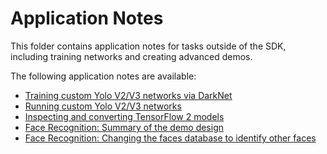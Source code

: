 # Application Notes


This folder contains application notes for tasks outside of the SDK, including training networks and creating advanced demos.



The following application notes are available:

- [Training custom Yolo V2/V3 networks via DarkNet](transfer_learning_yolo_v2_v3.md)
- [Running custom Yolo V2/V3 networks](running_custom_yolo_v2_v3.md)
- [Inspecting and converting TensorFlow 2 models](importing_tensorflow2.md)
- [Face Recognition: Summary of the demo design](face_recognition_demo_summary.md)
- [Face Recognition: Changing the faces database to identify other faces](updating_face_recognition_database.md)
